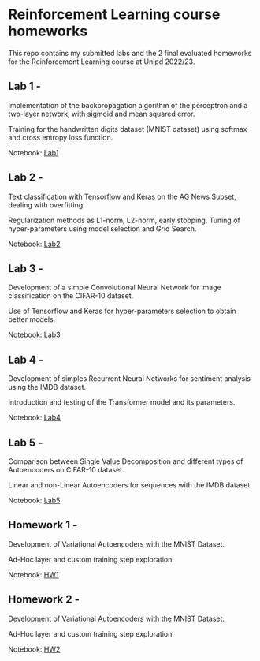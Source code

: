 # Reinforcement Learning course homeworks
This repo contains my submitted labs and the 2 final evaluated homeworks for the Reinforcement Learning course at Unipd 2022/23.

## Lab 1 - 
Implementation of the backpropagation algorithm of the perceptron and a two-layer network, with sigmoid and mean squared error.

Training for the handwritten digits dataset (MNIST dataset) using softmax and cross entropy loss function.

Notebook: [Lab1](https://github.com/stefanobinotto/Reinforcement-Learning-course/tree/main/lab1)

## Lab 2 - 
Text classification with Tensorflow and Keras on the AG News Subset, dealing with overfitting.

Regularization methods as L1-norm, L2-norm, early stopping. Tuning of hyper-parameters using model selection and Grid Search.

Notebook: [Lab2](https://github.com/stefanobinotto/Reinforcement-Learning-course/tree/main/lab2)

## Lab 3 - 

Development of a simple Convolutional Neural Network for image classification on the CIFAR-10 dataset.

Use of Tensorflow and Keras for hyper-parameters selection to obtain better models.

Notebook: [Lab3](https://github.com/stefanobinotto/Reinforcement-Learning-course/tree/main/lab3)

## Lab 4 - 
Development of simples Recurrent Neural Networks for sentiment analysis using the IMDB dataset.

Introduction and testing of the Transformer model and its parameters.

Notebook: [Lab4](https://github.com/stefanobinotto/Reinforcement-Learning-course/tree/main/lab4)

## Lab 5 - 

Comparison between Single Value Decomposition and different types of Autoencoders on CIFAR-10 dataset.

Linear and non-Linear Autoencoders for sequences with the IMDB dataset.

Notebook: [Lab5](https://github.com/stefanobinotto/Reinforcement-Learning-course/tree/main/lab5)

## Homework 1 - 

Development of Variational Autoencoders with the MNIST Dataset.

Ad-Hoc layer and custom training step exploration.

Notebook: [HW1](https://github.com/stefanobinotto/Reinforcement-Learning-course/blob/main/homework_projects/2052421_binotto_stefano_hw01.ipynb)

## Homework 2 - 

Development of Variational Autoencoders with the MNIST Dataset.

Ad-Hoc layer and custom training step exploration.

Notebook: [HW2](https://github.com/stefanobinotto/Reinforcement-Learning-course/blob/main/homework_projects/2052421_binotto_stefano_hw02.ipynb)
